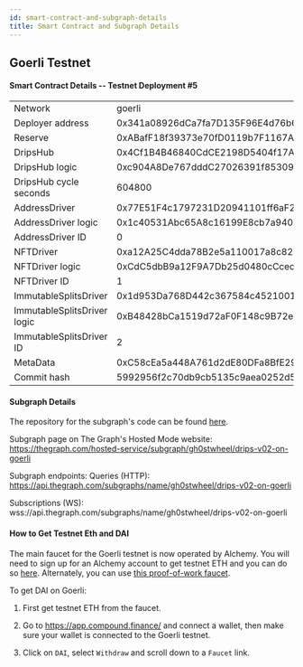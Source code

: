 ```yaml
---
id: smart-contract-and-subgraph-details
title: Smart Contract and Subgraph Details
---
```

  
## Goerli Testnet

#### Smart Contract Details -- Testnet Deployment #5

<table>
<tr><td>Network</td><td>goerli</td></tr>
<tr><td>Deployer address</td><td>0x341a08926dCa7fa7D135F96E4d76b696e5f6d38d</td></tr>
<tr><td>Reserve</td><td>0xABafF18f39373e70fD0119b7F1167A23Cfa59D91</td></tr>
<tr><td>DripsHub</td><td>0x4Cf1B4B46840CdCE2198D5404f17A3b967dcDca8</td></tr>
<tr><td>DripsHub logic</td><td>0xc904A8De767dddC27026391f853092ACB7DD8291</td></tr>
<tr><td>DripsHub cycle seconds</td><td>604800</td></tr>
<tr><td>AddressDriver</td><td>0x77E51F4c1797231D20941101ff6aF28A4289e4dd</td></tr>
<tr><td>AddressDriver logic</td><td>0x1c40531Abc65A8c16199E8cb7a940cB22F4Bc394</td></tr>
<tr><td>AddressDriver ID</td><td>0</td></tr>
<tr><td>NFTDriver</td><td>0xa12A25C4dda78B2e5a110017a8c82a3d30929115</td></tr>
<tr><td>NFTDriver logic</td><td>0xCdC5dbB9a12F9A7Db25d0480cCcecCe8D9eA2a16</td></tr>
<tr><td>NFTDriver ID</td><td>1</td></tr>
<tr><td>ImmutableSplitsDriver</td><td>0x1d953Da768D442c367584c45210012Afc1206eFa</td></tr>
<tr><td>ImmutableSplitsDriver logic</td><td>0xB48428bCa1519d72aF0F148c9B72e6c009a7AD70</td></tr>
<tr><td>ImmutableSplitsDriver ID</td><td>2</td></tr>
<tr><td>MetaData</td><td>0xC58cEa5a448A761d2dE80DFa8BfE298780e9dd66</td></tr>
<tr><td>Commit hash</td><td>5992956f2c70db9cb5135c9aea0252d5041e83e8</td></tr>
</table>

#### Subgraph Details

The repository for the subgraph's code can be found 
<a href="https://github.com/radicle-dev/drips-subgraph/tree/v0.2" target="_blank">here</a>.

Subgraph page on The Graph's Hosted Mode website:
<br><a href="https://thegraph.com/hosted-service/subgraph/gh0stwheel/drips-v02-on-goerli" target="_blank">https://thegraph.com/hosted-service/subgraph/gh0stwheel/drips-v02-on-goerli</a>

Subgraph endpoints:
Queries (HTTP):
<br>https://api.thegraph.com/subgraphs/name/gh0stwheel/drips-v02-on-goerli

Subscriptions (WS):
<br>wss://api.thegraph.com/subgraphs/name/gh0stwheel/drips-v02-on-goerli

#### How to Get Testnet Eth and DAI

The main faucet for the Goerli testnet is now operated by Alchemy. You will need to sign up for an Alchemy account to get testnet
ETH and you can do so [here][gf]. Alternately, you can use [this proof-of-work faucet][gp].

To get DAI on Goerli:

1. First get testnet ETH from the faucet.

2. Go to <a href="https://app.compound.finance/" target="_blank">https://app.compound.finance/</a> and connect a wallet, then make sure your wallet is connected to the Goerli testnet.

3. Click on `DAI`, select `Withdraw` and scroll down to a `Faucet` link.


[gf]: https://goerlifaucet.com/
[gp]: https://goerli-faucet.pk910.de/
[sb]: https://goerlifaucet.com/